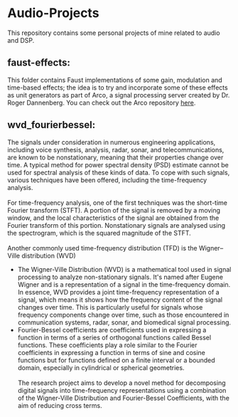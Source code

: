 # Audio-Projects
This repository contains some personal projects of mine related to audio and DSP.

## faust-effects: 
This folder contains Faust implementations of some gain, modulation and time-based effects; the idea is to try and incorporate some of these effects as unit generators as part of Arco, a signal processing server created by Dr. Roger Dannenberg. You can check out the Arco repository [here](https://github.com/rbdannenberg/arco).

## wvd_fourierbessel: 
The signals under consideration in numerous engineering applications, including voice synthesis, analysis, radar, sonar, and telecommunications, are known to be nonstationary, meaning that their properties change over time. A typical method for power spectral density (PSD) estimate cannot be used for spectral analysis of these kinds of data. To cope with such signals, various techniques have been offered, including the time-frequency analysis. <br /><br />
For time-frequency analysis, one of the first techniques was the short-time Fourier transform (STFT). A portion of the signal is removed by a moving window, and the local characteristics of the signal are obtained from the Fourier transform of this portion. Nonstationary signals are analysed using the spectrogram, which is the squared magnitude of the STFT. <br /><br />
Another commonly used time-frequency distribution (TFD) is the Wigner–Ville distribution (WVD)
* The Wigner-Ville Distribution (WVD) is a mathematical tool used in signal processing to analyze non-stationary signals. It's named after Eugene Wigner and is a representation of a signal in the time-frequency domain. In essence, WVD provides a joint time-frequency representation of a signal, which means it shows how the frequency content of the signal changes over time. This is particularly useful for signals whose frequency components change over time, such as those encountered in communication systems, radar, sonar, and biomedical signal processing.
* Fourier-Bessel coefficients are coefficients used in expressing a function in terms of a series of orthogonal functions called Bessel functions. These coefficients play a role similar to the Fourier coefficients in expressing a function in terms of sine and cosine functions but for functions defined on a finite interval or a bounded domain, especially in cylindrical or spherical geometries.<br /><br />
The research project aims to develop a novel method for decomposing digital signals into time-frequency representations using a combination of the Wigner-Ville Distribution and Fourier-Bessel Coefficients, with the aim of reducing cross terms.

